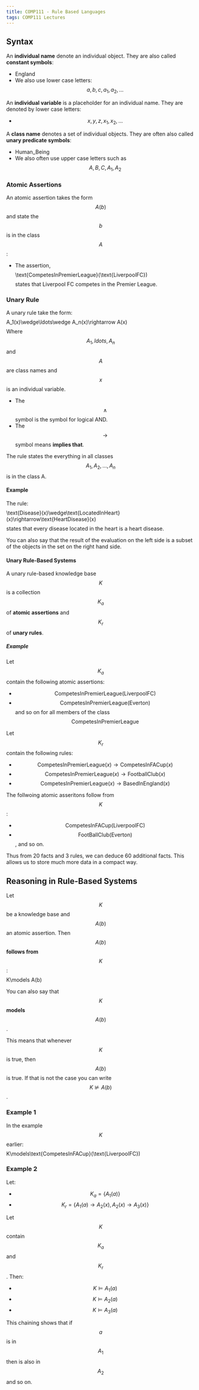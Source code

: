 ```yaml
---
title: COMP111 - Rule Based Languages
tags: COMP111 Lectures
---
```

## Syntax
An **individual name** denote an individual object. They are also called **constant symbols**:

* England
* We also use lower case letters: $$a,b,c,a_1,a_2,\ldots$$

An **individual variable** is a placeholder for an individual name. They are denoted by lower case letters:

* $$x,y,z,x_1,x_2,\ldots$$

A **class name** denotes a set of individual objects. They are often also called **unary predicate symbols**:

* Human_Being
* We also often use upper case letters such as $$A,B,C,A_1,A_2$$

### Atomic Assertions

An atomic assertion takes the form $$A(b)$$ and state the $$b$$ is in the class $$A$$:

* The assertion,
$$$$\text{CompetesInPremierLeague}(\text{LiverpoolFC})$$$$ states that Liverpool FC competes in the Premier League.

### Unary Rule
A unary rule take the form:
$$$$A_1(x)\wedge\ldots\wedge A_n(x)\rightarrow A(x)$$$$
Where $$A_1,ldots,A_n$$ and $$A$$ are class names and $$x$$ is an individual variable.

* The $$\wedge$$ symbol is the symbol for logical AND.
* The $$\rightarrow$$ symbol means **implies that**.

The rule states the everything in all classes $$A_1,A_2,\ldots,A_n$$ is in the class A.

#### Example

The rule:
$$$$\text{Disease}(x)\wedge\text{LocatedInHeart}(x)\rightarrow\text{HeartDisease}(x)$$$$
states that every disease located in the heart is a heart disease.

You can also say that the result of the evaluation on the left side is a subset of the objects in the set on the right hand side.

#### Unary Rule-Based Systems
A unary rule-based knowledge base $$K$$ is a collection $$K_a$$ of **atomic assertions** and $$K_r$$ of **unary rules**.

##### Example
Let $$K_a$$ contain the following atomic assertions:

* $$\text{CompetesInPremierLeague}(\text{LiverpoolFC})$$
* $$\text{CompetesInPremierLeague}(\text{Everton})$$ and so on for all members of the class $$\text{CompetesInPremierLeague}$$

Let $$K_r$$ contain the following rules:

* $$\text{CompetesInPremierLeague}(x)\rightarrow\text{CompetesInFACup}(x)$$
* $$\text{CompetesInPremierLeague}(x)\rightarrow\text{FootballClub}(x)$$
* $$\text{CompetesInPremierLeague}(x)\rightarrow\text{BasedInEngland}(x)$$

The follwoing atomic asseritons follow from $$K$$:

* $$\text{CompetesInFACup}(\text{LiverpoolFC})$$
* $$\text{FootBallClub}(\text{Everton})$$, and so on.

Thus from 20 facts and 3 rules, we can deduce 60 additional facts. This allows us to store much more data in a compact way.

## Reasoning in Rule-Based Systems
Let $$K$$ be a knowledge base and $$A(b)$$ an atomic assertion. Then $$A(b)$$ **follows from** $$K$$:
$$$$K\models A(b)$$$$

You can also say that $$K$$ **models** $$A(b)$$.

This means that whenever $$K$$ is true, then $$A(b)$$ is true. If that is not the case you can write $$K\nvDash A(b)$$.

### Example 1
In the example $$K$$ earlier:
$$$$K\models\text{CompetesInFACup}(\text{LiverpoolFC})$$$$

### Example 2
Let:

* $$K_a=\{A_1(a)\}$$
* $$K_r=\{A_1(a)\rightarrow A_2(x),A_2(x)\rightarrow A_3(x)\}$$

Let $$K$$ contain $$K_a$$ and $$K_r$$. Then:

* $$K\models A_1(a)$$
* $$K\models A_2(a)$$
* $$K\models A_3(a)$$

This chaining shows that if $$a$$ is in $$A_1$$ then is also in $$A_2$$ and so on.
